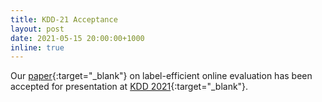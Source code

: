 ```yaml
---
title: KDD-21 Acceptance
layout: post
date: 2021-05-15 20:00:00+1000
inline: true
---
```


Our [paper](https://arxiv.org/abs/2006.06963){:target="\_blank"} on label-efficient online evaluation has been 
accepted for presentation at [KDD 2021](https://kdd.org/kdd2021/){:target="\_blank"}.